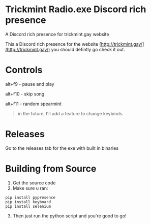 # Trickmint Radio.exe Discord rich presence
A Discord rich presence for trickmint.gay website

This a Discord rich presence for the website [http://trickmint.gay/](http://trickmint.gay/) you should defintly go check it out.

# Controls
alt+f9 - pause and play

alt+f10 - skip song

alt+f11 - random spearmint

>in the future, I'll add a feature to change keybinds.

# Releases
Go to the releases tab for the exe with built in binaries

# Building from Source
1. Get the source code
2. Make sure u ran:
```
pip install pypresence
pip install keyboard
pip install selenium
```
3. Then just run the python script and you're good to go!

